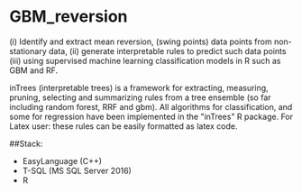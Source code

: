 # GBM_reversion
(i) Identify and extract mean reversion, (swing points) data points from non-stationary data, (ii) generate interpretable rules to predict such data points (iii) using supervised machine learning classification models in R such as GBM and RF.

inTrees (interpretable trees) is a framework for extracting, measuring, pruning, selecting and summarizing rules from a tree ensemble (so far including random forest, RRF and gbm). All algorithms for classification, and some for regression have been implemented in the "inTrees" R package. For Latex user: these rules can be easily formatted as latex code. 

##Stack:
- EasyLanguage (C++)
- T-SQL (MS SQL Server 2016)
- R 
